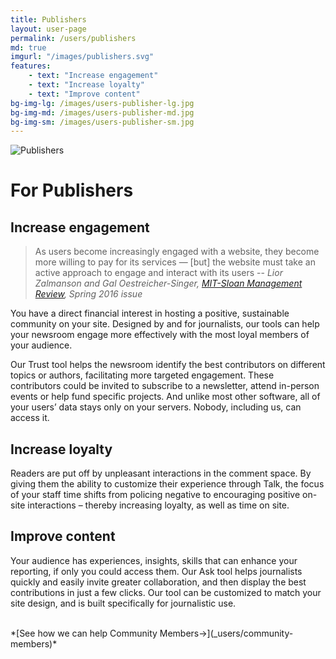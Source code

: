 ```yaml
---
title: Publishers
layout: user-page
permalink: /users/publishers
md: true
imgurl: "/images/publishers.svg"
features:
    - text: "Increase engagement"
    - text: "Increase loyalty"
    - text: "Improve content"
bg-img-lg: /images/users-publisher-lg.jpg
bg-img-md: /images/users-publisher-md.jpg
bg-img-sm: /images/users-publisher-sm.jpg
---
```


![Publishers](/images/publishers.svg)

# For Publishers

## Increase engagement

> As users become increasingly engaged with a website, they become more willing to pay for its services — [but] the website must take an active approach to engage and interact with its users 
> -- <cite>Lior Zalmanson and Gal Oestreicher-Singer, <a href="http://sloanreview.mit.edu/article/turning-content-viewers-into-subscribers/">MIT-Sloan Management Review</a>, Spring 2016 issue</cite>

You have a direct financial interest in hosting a positive, sustainable community on your site. Designed by and for journalists, our tools can help your newsroom engage more effectively with the most loyal members of your audience. 

Our Trust tool helps the newsroom identify the best contributors on different topics or authors, facilitating more targeted engagement. These contributors could be invited to subscribe to a newsletter, attend in-person events or help fund specific projects. And unlike most other software, all of your users’ data stays only on your servers. Nobody, including us, can access it.

## Increase loyalty

Readers are put off by unpleasant interactions in the comment space. By giving them the ability to customize their experience through Talk, the focus of your staff time shifts from policing negative to encouraging positive on-site interactions – thereby increasing loyalty, as well as time on site.

## Improve content

Your audience has experiences, insights, skills that can enhance your reporting, if only you could access them. Our Ask tool helps journalists quickly and easily invite greater collaboration, and then display the best contributions in just a few clicks. Our tool can be customized to match your site design, and is built specifically for journalistic use.

<br />
*[See how we can help Community Members->](_users/community-members)*

